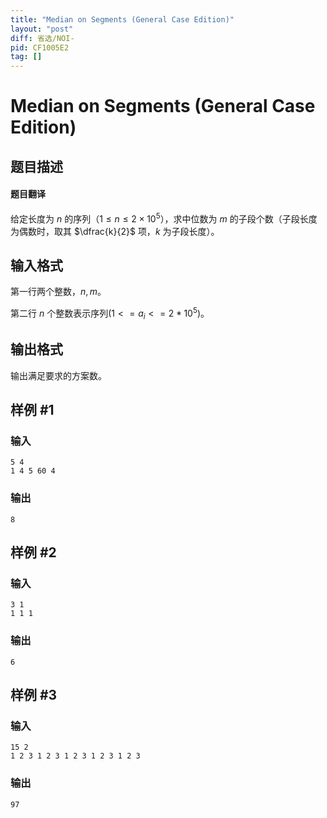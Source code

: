 ```yaml
---
title: "Median on Segments (General Case Edition)"
layout: "post"
diff: 省选/NOI-
pid: CF1005E2
tag: []
---
```


# Median on Segments (General Case Edition)

## 题目描述

#### 题目翻译

给定长度为 $n$ 的序列（$1 \le n \le 2 \times 10^5$），求中位数为 $m$ 的子段个数（子段长度为偶数时，取其 $\dfrac{k}{2}$ 项，$k$ 为子段长度）。

## 输入格式

第一行两个整数，$n,m$。

第二行 $n$ 个整数表示序列$(1<=a_i<=2*10^5)$。

## 输出格式

输出满足要求的方案数。

## 样例 #1

### 输入

```
5 4
1 4 5 60 4

```

### 输出

```
8

```

## 样例 #2

### 输入

```
3 1
1 1 1

```

### 输出

```
6

```

## 样例 #3

### 输入

```
15 2
1 2 3 1 2 3 1 2 3 1 2 3 1 2 3

```

### 输出

```
97

```

